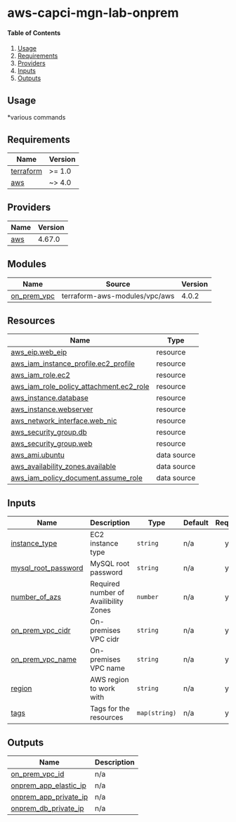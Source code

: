 # aws-capci-mgn-lab-onprem

#### Table of Contents
1. [Usage](#usage)
2. [Requirements](#requirements)
3. [Providers](#Providers)
4. [Inputs](#inputs)
5. [Outputs](#outputs)
## Usage
*various commands
<!-- BEGINNING OF PRE-COMMIT-TERRAFORM DOCS HOOK -->
## Requirements

| Name | Version |
|------|---------|
| <a name="requirement_terraform"></a> [terraform](#requirement\_terraform) | >= 1.0 |
| <a name="requirement_aws"></a> [aws](#requirement\_aws) | ~> 4.0 |

## Providers

| Name | Version |
|------|---------|
| <a name="provider_aws"></a> [aws](#provider\_aws) | 4.67.0 |

## Modules

| Name | Source | Version |
|------|--------|---------|
| <a name="module_on_prem_vpc"></a> [on\_prem\_vpc](#module\_on\_prem\_vpc) | terraform-aws-modules/vpc/aws | 4.0.2 |

## Resources

| Name | Type |
|------|------|
| [aws_eip.web_eip](https://registry.terraform.io/providers/hashicorp/aws/latest/docs/resources/eip) | resource |
| [aws_iam_instance_profile.ec2_profile](https://registry.terraform.io/providers/hashicorp/aws/latest/docs/resources/iam_instance_profile) | resource |
| [aws_iam_role.ec2](https://registry.terraform.io/providers/hashicorp/aws/latest/docs/resources/iam_role) | resource |
| [aws_iam_role_policy_attachment.ec2_role](https://registry.terraform.io/providers/hashicorp/aws/latest/docs/resources/iam_role_policy_attachment) | resource |
| [aws_instance.database](https://registry.terraform.io/providers/hashicorp/aws/latest/docs/resources/instance) | resource |
| [aws_instance.webserver](https://registry.terraform.io/providers/hashicorp/aws/latest/docs/resources/instance) | resource |
| [aws_network_interface.web_nic](https://registry.terraform.io/providers/hashicorp/aws/latest/docs/resources/network_interface) | resource |
| [aws_security_group.db](https://registry.terraform.io/providers/hashicorp/aws/latest/docs/resources/security_group) | resource |
| [aws_security_group.web](https://registry.terraform.io/providers/hashicorp/aws/latest/docs/resources/security_group) | resource |
| [aws_ami.ubuntu](https://registry.terraform.io/providers/hashicorp/aws/latest/docs/data-sources/ami) | data source |
| [aws_availability_zones.available](https://registry.terraform.io/providers/hashicorp/aws/latest/docs/data-sources/availability_zones) | data source |
| [aws_iam_policy_document.assume_role](https://registry.terraform.io/providers/hashicorp/aws/latest/docs/data-sources/iam_policy_document) | data source |

## Inputs

| Name | Description | Type | Default | Required |
|------|-------------|------|---------|:--------:|
| <a name="input_instance_type"></a> [instance\_type](#input\_instance\_type) | EC2 instance type | `string` | n/a | yes |
| <a name="input_mysql_root_password"></a> [mysql\_root\_password](#input\_mysql\_root\_password) | MySQL root password | `string` | n/a | yes |
| <a name="input_number_of_azs"></a> [number\_of\_azs](#input\_number\_of\_azs) | Required number of Availibility Zones | `number` | n/a | yes |
| <a name="input_on_prem_vpc_cidr"></a> [on\_prem\_vpc\_cidr](#input\_on\_prem\_vpc\_cidr) | On-premises VPC cidr | `string` | n/a | yes |
| <a name="input_on_prem_vpc_name"></a> [on\_prem\_vpc\_name](#input\_on\_prem\_vpc\_name) | On-premises VPC name | `string` | n/a | yes |
| <a name="input_region"></a> [region](#input\_region) | AWS region to work with | `string` | n/a | yes |
| <a name="input_tags"></a> [tags](#input\_tags) | Tags for the resources | `map(string)` | n/a | yes |

## Outputs

| Name | Description |
|------|-------------|
| <a name="output_on_prem_vpc_id"></a> [on\_prem\_vpc\_id](#output\_on\_prem\_vpc\_id) | n/a |
| <a name="output_onprem_app_elastic_ip"></a> [onprem\_app\_elastic\_ip](#output\_onprem\_app\_elastic\_ip) | n/a |
| <a name="output_onprem_app_private_ip"></a> [onprem\_app\_private\_ip](#output\_onprem\_app\_private\_ip) | n/a |
| <a name="output_onprem_db_private_ip"></a> [onprem\_db\_private\_ip](#output\_onprem\_db\_private\_ip) | n/a |
<!-- END OF PRE-COMMIT-TERRAFORM DOCS HOOK -->